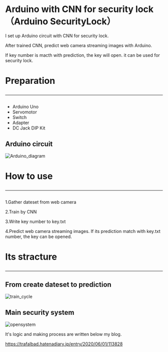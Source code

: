 # Arduino with CNN for security lock（Arduino SecurityLock）

I set up Arduino circuit with CNN for security lock. 

After trained CNN, predict web camera streaming images with Arduino.

If key number is macth with prediction, the key will open. it can be used for security lock.
 
 
 
 
# Preparation<hr>

- Arduino Uno
- Servomotor
- Switch
- Adapter
- DC Jack DIP Kit


## Arduino circuit

![Arduino_diagram](https://user-images.githubusercontent.com/48679574/83414058-ce642100-a457-11ea-9ce0-b172a8db2035.jpg)






# How to use<hr>

1.Gather dateset from web camera

2.Train by CNN

3.Write key number to key.txt

4.Predict web camera streaming images.  If its prediction match with key.txt number, the key can be opened.




# Its stracture<hr>

## From create dateset to prediction

![train_cycle](https://user-images.githubusercontent.com/48679574/83414073-d6bc5c00-a457-11ea-8b9d-bef101042a5b.jpg)





## Main security system 
![opensystem](https://user-images.githubusercontent.com/48679574/83414084-dcb23d00-a457-11ea-80cc-77e76a4f2bfd.jpg)


It's logic and making process are written below my blog.

https://trafalbad.hatenadiary.jp/entry/2020/06/01/113828
